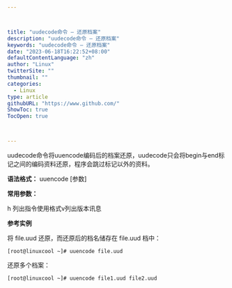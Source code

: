 ```yaml
---



title: "uudecode命令 – 还原档案"
description: "uudecode命令 – 还原档案"
keywords: "uudecode命令 – 还原档案"
date: "2023-06-18T16:22:52+08:00"
defaultContentLanguage: "zh"
author: "Linux"
twitterSite: ""
thumbnail: ""
categories:
  - Linux
type: article
githubURL: "https://www.github.com/"
ShowToc: true
TocOpen: true



---
```


uudecode命令将uuencode编码后的档案还原，uudecode只会将begin与end标记之间的编码资料还原，程序会跳过标记以外的资料。

**语法格式：** uuencode [参数]

**常用参数：**

h 列出指令使用格式v列出版本讯息

**参考实例**

将 file.uud 还原，而还原后的档名储存在 file.uud 档中：

```
[root@linuxcool ~]# uuencode file.uud
```

还原多个档案：

```
[root@linuxcool ~]# uuencode file1.uud file2.uud
```